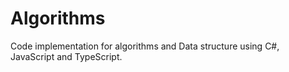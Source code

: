 # Algorithms
Code implementation for algorithms and Data structure using C#, JavaScript and TypeScript.
